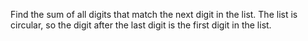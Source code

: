 Find the sum of all digits that match the next digit in the list. 
The list is circular, so the digit after the last digit is the first digit in the list.
